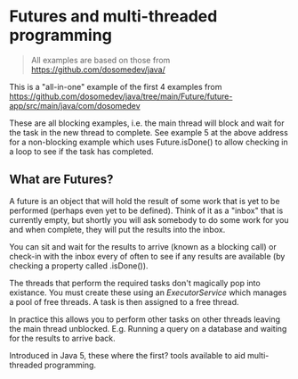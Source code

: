 # Futures and multi-threaded programming

> All examples are based on those from https://github.com/dosomedev/java/

This is a "all-in-one" example of the first 4 examples from https://github.com/dosomedev/java/tree/main/Future/future-app/src/main/java/com/dosomedev

These are all blocking examples, i.e. the main thread will block and wait for the task in the new thread to complete. See example 5 at the above address for a non-blocking example which uses Future.isDone() to allow checking in a loop to see if the task has completed.

## What are Futures?

A future is an object that will hold the result of some work that is yet to be performed (perhaps even yet to be defined). Think of it as a "inbox" that is currently empty, but shortly you will ask somebody to do some work for you and when complete, they will put the results into the inbox.

You can sit and wait for the results to arrive (known as a blocking call) or check-in with the inbox every of often to see if any results are available (by checking a property called .isDone()).

The threads that perform the required tasks don't magically pop into existance. You must create these using an *ExecutorService* which manages a pool of free threads. A task is then assigned to a free thread. 

In practice this allows you to perform other tasks on other threads leaving the main thread unblocked. E.g. Running a query on a database and waiting for the results to arrive back.

Introduced in Java 5, these where the first? tools available to aid multi-threaded programming.